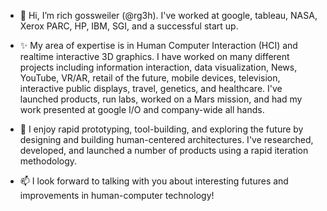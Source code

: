 - 👋 Hi, I’m rich gossweiler (@rg3h). I've worked at google, tableau, NASA, Xerox PARC, HP, IBM, SGI, and a successful start up.


- ✨ My area of expertise is in Human Computer Interaction (HCI) and realtime interactive 3D graphics. I have worked on many different projects including information interaction, data visualization, News, YouTube, VR/AR, retail of the future, mobile devices, television, interactive public displays, travel, genetics, and healthcare. I've launched products, run labs, worked on a Mars mission, and had my work presented at google I/O and company-wide all hands.


- 👀 I enjoy rapid prototyping, tool-building, and exploring the future by designing and building human-centered architectures. I've researched, developed, and launched a number of products using a rapid iteration methodology. 


- 📫 I look forward to talking with you about interesting futures and improvements in human-computer technology!

<!---
rg3h/rg3h is a ✨ special ✨ repository because its `README.md` (this file) appears on your GitHub profile.
You can click the Preview link to take a look at your changes.
--->
